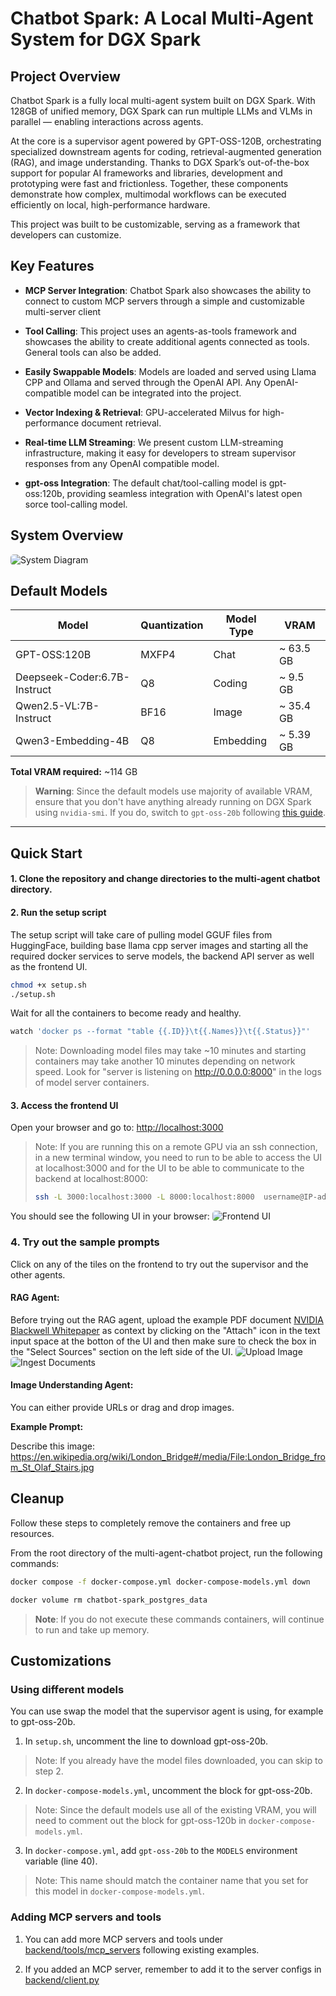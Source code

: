 # Chatbot Spark: A Local Multi-Agent System for DGX Spark 

## Project Overview

Chatbot Spark is a fully local multi-agent system built on DGX Spark. With 128GB of unified memory, DGX Spark can run multiple LLMs and VLMs in parallel — enabling interactions across agents. 

At the core is a supervisor agent powered by GPT-OSS-120B, orchestrating specialized downstream agents for coding, retrieval-augmented generation (RAG), and image understanding. Thanks to DGX Spark’s out-of-the-box support for popular AI frameworks and libraries, development and prototyping were fast and frictionless. Together, these components demonstrate how complex, multimodal workflows can be executed efficiently on local, high-performance hardware.

This project was built to be customizable, serving as a framework that developers can customize. 

## Key Features
  - **MCP Server Integration**: Chatbot Spark also showcases the ability to connect to custom MCP servers through a simple and customizable multi-server client

  - **Tool Calling**: This project uses an agents-as-tools framework and showcases the ability to create additional agents connected as tools. General tools can also be added.

  - **Easily Swappable Models**: Models are loaded and served using Llama CPP and Ollama and served through the OpenAI API. Any OpenAI-compatible model can be integrated into the project.

  - **Vector Indexing & Retrieval**: GPU-accelerated Milvus for high-performance document retrieval.

  - **Real-time LLM Streaming**: We present custom LLM-streaming infrastructure, making it easy for developers to stream supervisor responses from any OpenAI compatible model. 

  - **gpt-oss Integration**: The default chat/tool-calling model is gpt-oss:120b, providing seamless integration with OpenAI's latest open sorce tool-calling model.


## System Overview
<img src="assets/system-diagram.png" alt="System Diagram" style="max-width:600px;border-radius:5px;justify-content:center">

## Default Models
| Model                        | Quantization | Model Type | VRAM        |
|------------------------------|--------------|------------|-------------|
| GPT-OSS:120B                 | MXFP4        | Chat       | ~ 63.5 GB   |
| Deepseek-Coder:6.7B-Instruct | Q8           | Coding     | ~ 9.5  GB   |
| Qwen2.5-VL:7B-Instruct       | BF16         | Image      | ~ 35.4 GB   |
| Qwen3-Embedding-4B           | Q8           | Embedding  | ~ 5.39 GB   |

**Total VRAM required:** ~114 GB

> **Warning**:
> Since the default models use majority of available VRAM, ensure that you don't have anything already running on DGX Spark using `nvidia-smi`. If you do, switch to `gpt-oss-20b` following [this guide](#using-different-models).

---

## Quick Start
#### 1. Clone the repository and change directories to the multi-agent chatbot directory.

#### 2. Run the setup script
The setup script will take care of pulling model GGUF files from HuggingFace, building base llama cpp server images and starting all the required docker services to serve models, the backend API server as well as the frontend UI.
```bash
chmod +x setup.sh
./setup.sh
```
Wait for all the containers to become ready and healthy. 
```bash
watch 'docker ps --format "table {{.ID}}\t{{.Names}}\t{{.Status}}"'
```
> Note: Downloading model files may take ~10 minutes and starting containers may take another 10 minutes depending on network speed. Look for "server is listening on http://0.0.0.0:8000" in the logs of model server containers.


#### 3. Access the frontend UI

Open your browser and go to: [http://localhost:3000](http://localhost:3000)

> Note:  If you are running this on a remote GPU via an ssh connection, in a new terminal window, you need to run to be able to access the UI at localhost:3000 and for the UI to be able to communicate to the backend at localhost:8000:
>```bash
> ssh -L 3000:localhost:3000 -L 8000:localhost:8000  username@IP-address
>```

You should see the following UI in your browser:
<img src="assets/multi-agent-chatbot.png" alt="Frontend UI" style="max-width:600px;border-radius:5px;justify-content:center">

### 4. Try out the sample prompts
Click on any of the tiles on the frontend to try out the supervisor and the other agents.

#### RAG Agent:
Before trying out the RAG agent, upload the example PDF document [NVIDIA Blackwell Whitepaper](https://images.nvidia.com/aem-dam/Solutions/geforce/blackwell/nvidia-rtx-blackwell-gpu-architecture.pdf) as context by clicking on the "Attach" icon in the text input space at the botton of the UI and then make sure to check the box in the "Select Sources" section on the left side of the UI.
<img src="assets/upload-image.png" alt="Upload Image" style="max-width:300px;border-radius:5px;justify-content:center">
<img src="assets/document-ingestion.png" alt="Ingest Documents" style="max-width:300px;border-radius:5px;justify-content:center">

#### Image Understanding Agent:
You can either provide URLs or drag and drop images.

**Example Prompt:**


Describe this image: https://en.wikipedia.org/wiki/London_Bridge#/media/File:London_Bridge_from_St_Olaf_Stairs.jpg


## Cleanup

Follow these steps to completely remove the containers and free up resources.

From the root directory of the multi-agent-chatbot project, run the following commands:

```bash
docker compose -f docker-compose.yml docker-compose-models.yml down

docker volume rm chatbot-spark_postgres_data
```
> **Note**: If you do not execute these commands containers, will continue to run and take up memory.

## Customizations

### Using different models

You can use swap the model that the supervisor agent is using, for example to gpt-oss-20b.

1. In `setup.sh`, uncomment the line to download gpt-oss-20b.
> Note: If you already have the model files downloaded, you can skip to step 2.
2. In `docker-compose-models.yml`, uncomment the block for gpt-oss-20b. 
> Note: Since the default models use all of the existing VRAM, you will need to comment out the block for gpt-oss-120b in `docker-compose-models.yml`.
3. In `docker-compose.yml`, add `gpt-oss-20b` to the `MODELS` environment variable (line 40).
> Note: This name should match the container name that you set for this model in `docker-compose-models.yml`.

### Adding MCP servers and tools

1. You can add more MCP servers and tools under [backend/tools/mcp_servers](backend/tools/mcp_servers/) following existing examples.

2. If you added an MCP server, remember to add it to the server configs in [backend/client.py](backend/client.py)
